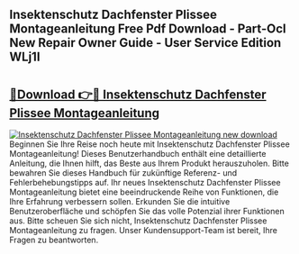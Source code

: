 ## Insektenschutz Dachfenster Plissee Montageanleitung Free Pdf Download - Part-Ocl New Repair Owner Guide - User Service Edition WLj1I

# <h2><a href="http://df8avj.blite.top/?on=Insektenschutz+Dachfenster+Plissee+Montageanleitung">🔗Download 👉🔴 Insektenschutz Dachfenster Plissee Montageanleitung</a></h2>

[![Insektenschutz Dachfenster Plissee Montageanleitung new download](https://i.imgur.com/lujVjoI.png)](http://df8avj.blite.top/?on=Insektenschutz+Dachfenster+Plissee+Montageanleitung)
Beginnen Sie Ihre Reise noch heute mit Insektenschutz Dachfenster Plissee Montageanleitung! Dieses Benutzerhandbuch enthält eine detaillierte Anleitung, die Ihnen hilft, das Beste aus Ihrem Produkt herauszuholen. Bitte bewahren Sie dieses Handbuch für zukünftige Referenz- und Fehlerbehebungstipps auf. Ihr neues Insektenschutz Dachfenster Plissee Montageanleitung bietet eine beeindruckende Reihe von Funktionen, die Ihre Erfahrung verbessern sollen. Erkunden Sie die intuitive Benutzeroberfläche und schöpfen Sie das volle Potenzial ihrer Funktionen aus. Bitte scheuen Sie sich nicht, Insektenschutz Dachfenster Plissee Montageanleitung zu fragen. Unser Kundensupport-Team ist bereit, Ihre Fragen zu beantworten.
